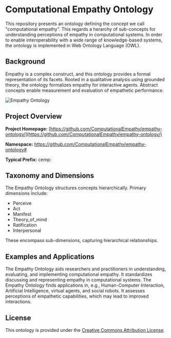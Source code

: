 # Computational Empathy Ontology <This page is under construction>
This repository presents an ontology defining the concept we call "computational empathy". This regards a herarchy of sub-concepts for understanding perceptions of empathy in computational systems. In order to enable interoperability with a wide range of knowledge-based systems, the ontology is implemented in Web Ontology Language (OWL).

## Background
Empathy is a complex construct, and this ontology provides a formal representation of its facets. Rooted in a qualitative analysis using grounded theory, the ontology formalizes empathy for interactive agents. Abstract concepts enable measurement and evaluation of empathetic performance.

![Empathy Ontology](https://github.com/ComputationalEmpathy/empathy-ontology/empathy_ontology.png)

## Project Overview

**Project Homepage:** [https://github.com/ComputationalEmpathy/empathy-ontology/](https://github.com/ComputationalEmpathy/empathy-ontology/)

**Namespace:** https://github.com/ComputationalEmpathy/empathy-ontology#

**Typical Prefix:** cemp:

## Taxonomy and Dimensions

The Empathy Ontology structures concepts hierarchically. Primary dimensions include:

- Perceive
- Act
- Manifest
- Theory_of_mind
- Ratification
- Interpersonal

These encompass sub-dimensions, capturing hierarchical relationships.

## Examples and Applications

The Empathy Ontology aids researchers and practitioners in understanding, evaluating, and implementing computational empathy. It standardizes discussing and representing empathy in computational systems. The Empathy Ontology finds applications in, e.g., Human-Computer Interaction, Artificial Intelligence, virtual agents, and social robots. It assesses perceptions of empathetic capabilities, which may lead to improved interactions.

## License

This ontology is provided under the [Creative Commons Attribution License](https://creativecommons.org/licenses/by/4.0/).




